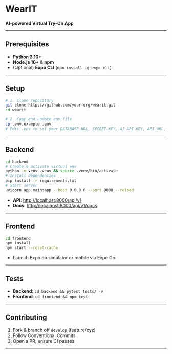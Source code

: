 # WearIT

**AI-powered Virtual Try-On App**

---

## Prerequisites

* **Python 3.10+**
* **Node.js 16+** & **npm**
* (Optional) **Expo CLI** (`npm install -g expo-cli`)

---

## Setup

```bash
# 1. Clone repository
git clone https://github.com/your-org/wearit.git
cd wearit

# 2. Copy and update env file
cp .env.example .env
# Edit .env to set your DATABASE_URL, SECRET_KEY, AI_API_KEY, API_URL, etc.
```

---

## Backend

```bash
cd backend
# Create & activate virtual env
python -m venv .venv && source .venv/bin/activate
# Install dependencies
pip install -r requirements.txt
# Start server
uvicorn app.main:app --host 0.0.0.0 --port 8000 --reload
```

* **API**: [http://localhost:8000/api/v1](http://localhost:8000/api/v1)
* **Docs**: [http://localhost:8000/api/v1/docs](http://localhost:8000/api/v1/docs)

---

## Frontend

```bash
cd frontend
npm install
npm start --reset-cache
```

* Launch Expo on simulator or mobile via Expo Go.

---

## Tests

* **Backend**: `cd backend && pytest tests/ -v`
* **Frontend**: `cd frontend && npm test`

---

## Contributing

1. Fork & branch off `develop` (feature/xyz)
2. Follow Conventional Commits
3. Open a PR; ensure CI passes

---